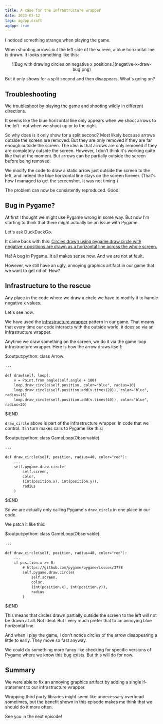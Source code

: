 ```yaml
---
title: A case for the infrastructure wrapper
date: 2023-05-12
tags: agdpp,draft
agdpp: true
---
```


I noticed something strange when playing the game.

When shooting arrows out the left side of the screen, a blue horizontal line is
drawn. It looks something like this:

<center>
![Bug with drawing circles on negative x positions.](negative-x-draw-bug.png)
</center>

But it only shows for a split second and then disappears. What's going on?

## Troubleshooting

We troubleshoot by playing the game and shooting wildly in different
directions.

It seems like the blue horizontal line only appears when we shoot arrows
to the left--not when we shoot up or to the right.

So why does is it only show for a split second? Most likely because arrows
outside the screen are removed. But they are only removed if they are far
enough outside the screen. The idea is that arrows are only removed if they are
completely outside the screen. However, I don't think it's working quite like
that at the moment. But arrows can be partially outside the screen before being
removed.

We modify the code to draw a static arrow just outside the screen to the left,
and indeed the blue horizontal line stays on the screen forever. (That's how I
managed to get the screenshot. It was not timing.)

The problem can now be consistently reproduced. Good!

## Bug in Pygame?

At first I thought we might use Pygame wrong in some way. But now I'm starting
to think that there might actually be an issue with Pygame.

Let's ask DuckDuckGo.

It came back with this: [Circles drawn using pygame.draw.circle with negative x
positions are drawn as a horizontal line across the whole screen.](https://github.com/pygame/pygame/issues/3778)

Ha! A bug in Pygame. It all makes sense now. And we are not at fault.

However, we still have an ugly, annoying graphics artifact in our game that we
want to get rid of. How?

## Infrastructure to the rescue

Any place in the code where we draw a circle we have to modify it to handle
negative x values.

Let's see how.

We have used the [infrastructure
wrapper](https://www.jamesshore.com/v2/projects/nullables/testing-without-mocks#infrastructure-wrappers)
pattern in our game. That means that every time our code interacts with
the outside world, it does so via an infrastructure wrapper.

Anytime we draw something on the screen, we do it via the game loop
infrastructure wrapper. Here is how the arrow draws itself:

$:output:python:
class Arrow:

    ...

    def draw(self, loop):
        v = Point.from_angle(self.angle + 180)
        loop.draw_circle(self.position, color="blue", radius=10)
        loop.draw_circle(self.position.add(v.times(20)), color="blue", radius=15)
        loop.draw_circle(self.position.add(v.times(40)), color="blue", radius=20)
$:END

`draw_circle` above is part of the infrastructure wrapper. In code that we
control. It in turn makes calls to Pygame like this:

$:output:python:
class GameLoop(Observable):

    ...

    def draw_circle(self, position, radius=40, color="red"):
        ...
        self.pygame.draw.circle(
            self.screen,
            color,
            (int(position.x), int(position.y)),
            radius
        )
$:END

So we are actually only calling Pygame's `draw_circle` in one place in our
code.

We patch it like this:

$:output:python:
class GameLoop(Observable):

    ...

    def draw_circle(self, position, radius=40, color="red"):
        ...
        if position.x >= 0:
            # https://github.com/pygame/pygame/issues/3778
            self.pygame.draw.circle(
                self.screen,
                color,
                (int(position.x), int(position.y)),
                radius
            )
$:END

This means that circles drawn partially outside the screen to the left will not
be drawn at all.  Not ideal. But I very much prefer that to an annoying blue
horizontal line.

And when I play the game, I don't notice circles of the arrow disappearing a
little to early. They move so fast anyway.

We could do something more fancy like checking for specific versions of Pygame
where we know this bug exists. But this will do for now.

## Summary

We were able to fix an annoying graphics artifact by adding a single
if-statement to our infrastructure wrapper.

Wrapping third party libraries might seem like unnecessary overhead sometimes,
but the benefit shown in this episode makes me think that we should do it more
often.

See you in the next episode!
